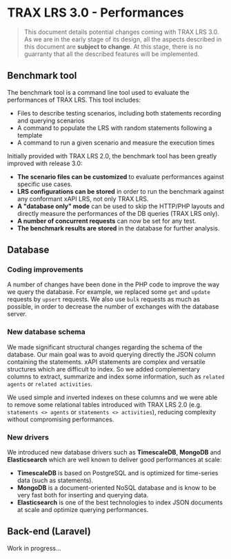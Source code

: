 # TRAX LRS 3.0 - Performances

> This document details potential changes coming with TRAX LRS 3.0. As we are in the early stage of its design, all the aspects described in this document are **subject to change**. At this stage, there is no guarranty that all the described features will be implemented.


## Benchmark tool

The benchmark tool is a command line tool used to evaluate the performances of TRAX LRS.
This tool includes:

- Files to describe testing scenarios, including both statements recording and querying scenarios
- A command to populate the LRS with random statements following a template
- A command to run a given scenario and measure the execution times

Initially provided with TRAX LRS 2.0, the benchmark tool has been greatly improved with release 3.0:

- **The scenario files can be customized** to evaluate performances against specific use cases.
- **LRS configurations can be stored** in order to run the benchmark against any conformant xAPI LRS, not only TRAX LRS.
- **A "database only" mode** can be used to skip the HTTP/PHP layouts and directly measure the performances of the DB queries (TRAX LRS only).
- **A number of concurrent requests** can now be set for any test.
- **The benchmark results are stored** in the database for further analysis.


## Database

### Coding improvements

A number of changes have been done in the PHP code to improve the way we query the database.
For example, we replaced some `get` and `update` requests by `upsert` requests.
We also use `bulk` requests as much as possible, in order to decrease the number of exchanges with the database server.

### New database schema

We made significant structural changes regarding the schema of the database.
Our main goal was to avoid querying directly the JSON column containing the statements.
xAPI statements are complex and versatile structures which are difficult to index.
So we added complementary columns to extract, summarize and index some information,
such as `related agents` or `related activities`.

We used simple and inverted indexes on these columns and we were able to remove some
relational tables introduced with TRAX LRS 2.0 (e.g. `statements <> agents` or `statements <> activities`),
reducing complexity without compromising performances.

### New drivers

We introduced new database drivers such as **TimescaleDB**, **MongoDB** and **Elasticsearch**
which are well known to deliver good performances at scale:

- **TimescaleDB** is based on PostgreSQL and is optimized for time-series data (such as statements).
- **MongoDB** is a document-oriented NoSQL database and is know to be very fast both for inserting and querying data.
- **Elasticsearch** is one of the best technologies to index JSON documents at scale and optimize querying performances. 


## Back-end (Laravel)

Work in progress...

